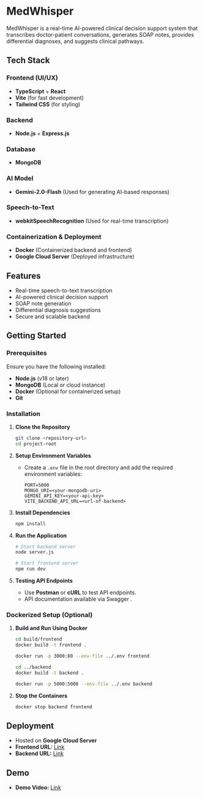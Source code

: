 # MedWhisper

MedWhisper is a real-time AI-powered clinical decision support system that transcribes doctor-patient conversations, generates SOAP notes, provides differential diagnoses, and suggests clinical pathways.

## Tech Stack

### Frontend (UI/UX)
- **TypeScript** + **React**
- **Vite** (for fast development)
- **Tailwind CSS** (for styling)

### Backend
- **Node.js** + **Express.js**

### Database
- **MongoDB**

### AI Model
- **Gemini-2.0-Flash** (Used for generating AI-based responses)

### Speech-to-Text
- **webkitSpeechRecognition** (Used for real-time transcription)

### Containerization & Deployment
- **Docker** (Containerized backend and frontend)
- **Google Cloud Server** (Deployed infrastructure)

## Features
- Real-time speech-to-text transcription
- AI-powered clinical decision support
- SOAP note generation
- Differential diagnosis suggestions
- Secure and scalable backend

## Getting Started

### Prerequisites
Ensure you have the following installed:
- **Node.js** (v18 or later)
- **MongoDB** (Local or cloud instance)
- **Docker** (Optional for containerized setup)
- **Git**

### Installation

1. **Clone the Repository**
   ```sh
   git clone <repository-url>
   cd project-root
   ```

2. **Setup Environment Variables**
   - Create a `.env` file in the root directory and add the required environment variables:
     ```env
     PORT=5000
     MONGO_URI=<your-mongodb-uri>
     GEMINI_API_KEY=<your-api-key>
     VITE_BACKEND_API_URL=<url-of-backend>
     ```

3. **Install Dependencies**
   ```sh
   npm install
   ```

4. **Run the Application**
   ```sh
   # Start backend server
   node server.js

   # Start frontend server
   npm run dev
   ```

5. **Testing API Endpoints**
   - Use **Postman** or **cURL** to test API endpoints.
   - API documentation available via Swagger .

### Dockerized Setup (Optional)

1. **Build and Run Using Docker**
   ```sh
   cd build/frontend
   docker build -t frontend .

   docker run -p 3000:80 --env-file ../.env frontend

   cd ../backend
   docker build -t backend .

   docker run -p 5000:5000 --env-file ../.env backend


   ```

2. **Stop the Containers**
   ```sh
   docker stop backend frontend
   ```

## Deployment
- Hosted on **Google Cloud Server**
- **Frontend URL:** [Link](https://med-whisper-frontend-280871509489.us-central1.run.app)
- **Backend URL:** [Link](https://med-whisper-backend-280871509489.us-central1.run.app)
## Demo
- **Demo Video:** [Link](https://drive.google.com/file/d/1AJa0k4L4KGXBaFphukb21_kGVvsjp59q/view?usp=sharing)
  
  
